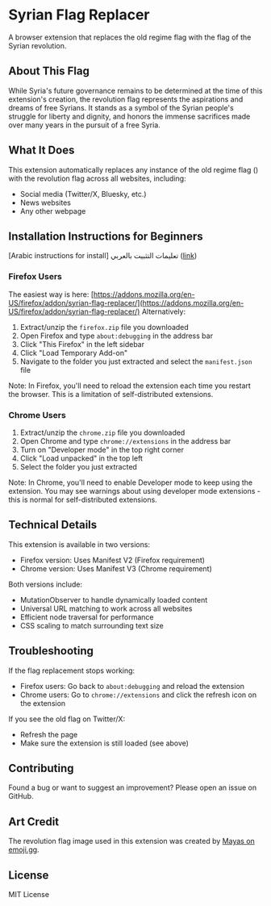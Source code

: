 # Syrian Flag Replacer

A browser extension that replaces the old regime flag with the flag of the Syrian revolution.

## About This Flag

While Syria's future governance remains to be determined at the time of this extension's creation, the revolution flag represents the aspirations and dreams of free Syrians. It stands as a symbol of the Syrian people's struggle for liberty and dignity, and honors the immense sacrifices made over many years in the pursuit of a free Syria.

## What It Does

This extension automatically replaces any instance of the old regime flag () with the revolution flag across all websites, including:
- Social media (Twitter/X, Bluesky, etc.)
- News websites
- Any other webpage

## Installation Instructions for Beginners
[Arabic instructions for install] تعليمات التثبيت بالعربي ([link](https://ubadahsabbagh.com/ar/flag.html))

### Firefox Users
The easiest way is here: [https://addons.mozilla.org/en-US/firefox/addon/syrian-flag-replacer/](https://addons.mozilla.org/en-US/firefox/addon/syrian-flag-replacer/)
Alternatively: 
1. Extract/unzip the `firefox.zip` file you downloaded
2. Open Firefox and type `about:debugging` in the address bar
3. Click "This Firefox" in the left sidebar
4. Click "Load Temporary Add-on"
5. Navigate to the folder you just extracted and select the `manifest.json` file

Note: In Firefox, you'll need to reload the extension each time you restart the browser. This is a limitation of self-distributed extensions.

### Chrome Users
1. Extract/unzip the `chrome.zip` file you downloaded
2. Open Chrome and type `chrome://extensions` in the address bar
3. Turn on "Developer mode" in the top right corner
4. Click "Load unpacked" in the top left
5. Select the folder you just extracted

Note: In Chrome, you'll need to enable Developer mode to keep using the extension. You may see warnings about using developer mode extensions - this is normal for self-distributed extensions.

## Technical Details

This extension is available in two versions:
- Firefox version: Uses Manifest V2 (Firefox requirement)
- Chrome version: Uses Manifest V3 (Chrome requirement)

Both versions include:
- MutationObserver to handle dynamically loaded content
- Universal URL matching to work across all websites
- Efficient node traversal for performance
- CSS scaling to match surrounding text size

## Troubleshooting

If the flag replacement stops working:
- Firefox users: Go back to `about:debugging` and reload the extension
- Chrome users: Go to `chrome://extensions` and click the refresh icon on the extension

If you see the old flag on Twitter/X:
- Refresh the page
- Make sure the extension is still loaded (see above)

## Contributing

Found a bug or want to suggest an improvement? Please open an issue on GitHub.

## Art Credit

The revolution flag image used in this extension was created by [Mayas on emoji.gg](https://emoji.gg/user/mayas).

## License

MIT License 
